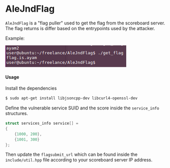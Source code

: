 AleJndFlag
==========

`AleJndFlag` is a "flag puller" used to get the flag from the scoreboard server. The flag returns is differ based on the entrypoints used by the attacker.

Example:

![alt text](get_flag.png)

#### Usage

Install the dependencies

```Bash
$ sudo apt-get install libjsoncpp-dev libcurl4-openssl-dev
```

Define the vulnerable service SUID and the score inside the `service_info` structures.


```C++
struct services_info service[] =
{
    {1000, 200},
    {1001, 300}
};
```

Then update the `flagsubmit_url` which can be found inside the `include/util.hpp` file according to your scoreboard server IP address.
